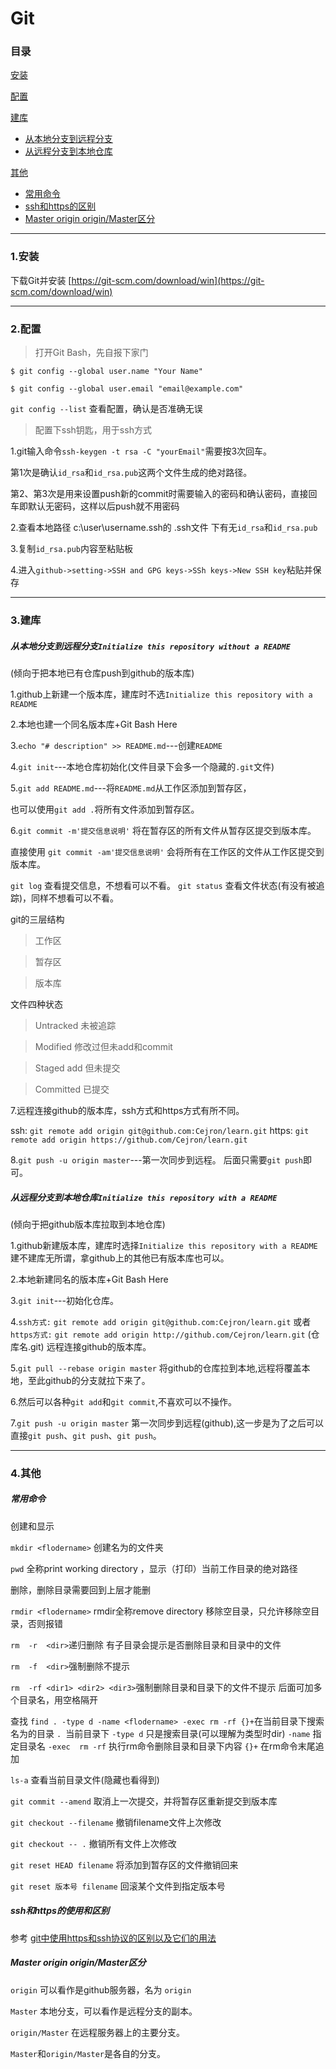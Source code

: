 # Git

### 目录

[安装](#1.安装)

[配置](#2.配置)

[建库](#3.建库)
- [从本地分支到远程分支](#从本地分支到远程分支)
- [从远程分支到本地仓库](#从远程分支到本地仓库)

[其他](#4.其他)
- [常用命令](#常用命令)
- [ssh和https的区别](#ssh和https的区别)
- [Master origin origin/Master区分](#)
---
### 1.安装

下载Git并安装 [https://git-scm.com/download/win](https://git-scm.com/download/win)

---
### 2.配置

> 打开Git Bash，先自报下家门

```$ git config --global user.name "Your Name"```

```$ git config --global user.email "email@example.com"```

`git config --list`   查看配置，确认是否准确无误

> 配置下ssh钥匙，用于ssh方式

1.git输入命令```ssh-keygen -t rsa -C "yourEmail"```需要按3次回车。

第1次是确认```id_rsa```和```id_rsa.pub```这两个文件生成的绝对路径。

第2、第3次是用来设置push新的commit时需要输入的密码和确认密码，直接回车即默认无密码，这样以后push就不用密码

2.查看本地路径 c:\user\username\.ssh的 .ssh文件 下有无```id_rsa```和```id_rsa.pub```

3.复制```id_rsa.pub```内容至粘贴板

4.进入```github->setting->SSH and GPG keys->SSh keys->New SSH key```粘贴并保存

---
### 3.建库
##### 从本地分支到远程分支`Initialize this repository without a README`
(倾向于把本地已有仓库push到github的版本库)

1.github上新建一个版本库，建库时不选`Initialize this repository with a README`

2.本地也建一个同名版本库+Git Bash Here

3.`echo "# description" >> README.md`---创建`README`

4.`git init`---本地仓库初始化(文件目录下会多一个隐藏的`.git`文件)

5.`git add README.md`---将`README.md`从工作区添加到暂存区，

也可以使用`git add .`将所有文件添加到暂存区。

6.`git commit -m'提交信息说明'` 将在暂存区的所有文件从暂存区提交到版本库。

直接使用 `git commit -am'提交信息说明'` 会将所有在工作区的文件从工作区提交到版本库。

`git log` 查看提交信息，不想看可以不看。
`git status` 查看文件状态(有没有被追踪)，同样不想看可以不看。

git的三层结构

> 工作区
  
> 暂存区
  
> 版本库

文件四种状态

> Untracked 未被追踪
  
> Modified 修改过但未add和commit
  
> Staged add 但未提交
  
> Committed 已提交

7.远程连接github的版本库，ssh方式和https方式有所不同。

ssh: `git remote add origin git@github.com:Cejron/learn.git`
https: `git remote add origin https://github.com/Cejron/learn.git`

8.`git push -u origin master`---第一次同步到远程。
后面只需要`git push`即可。

##### 从远程分支到本地仓库`Initialize this repository with a README`
(倾向于把github版本库拉取到本地仓库)

1.github新建版本库，建库时选择`Initialize this repository with a README`
建不建库无所谓，拿github上的其他已有版本库也可以。

2.本地新建同名的版本库+Git Bash Here

3.`git init`---初始化仓库。

4.`ssh方式:` `git remote add origin git@github.com:Cejron/learn.git`
或者`https方式:` `git remote add origin http://github.com/Cejron/learn.git` (仓库名.git)
远程连接github的版本库。

5.`git pull --rebase origin master` 将github的仓库拉到本地,远程将覆盖本地，至此github的分支就拉下来了。

6.然后可以各种`git add`和`git commit`,不喜欢可以不操作。

7.`git push -u origin master` 第一次同步到远程(github),这一步是为了之后可以直接`git push`、`git push`、`git push`。

---
### 4.其他

##### 常用命令

创建和显示

`mkdir <flodername>`  创建名为<flodername>的文件夹

`pwd` 全称print working directory ，显示（打印）当前工作目录的绝对路径


删除，删除目录需要回到上层才能删

`rmdir <flodername>`  rmdir全称remove directory 移除空目录，只允许移除空目录，否则报错

`rm  -r  <dir>`递归删除  有子目录会提示是否删除目录和目录中的文件

`rm  -f  <dir>`强制删除不提示

`rm  -rf <dir1> <dir2> <dir3>`强制删除目录和目录下的文件不提示 后面可加多个目录名，用空格隔开


查找
`find . -type d -name <flodername> -exec rm -rf {}+`在当前目录下搜索名为<flodername>的目录
`. `当前目录下
`-type d` 只是搜索目录(可以理解为类型时dir)
`-name` 指定目录名
`-exec  rm -rf` 执行rm命令删除目录和目录下内容
`{}+` 在rm命令末尾追加

`ls-a` 查看当前目录文件(隐藏也看得到)

`git commit --amend` 取消上一次提交，并将暂存区重新提交到版本库

`git checkout --filename` 撤销filename文件上次修改

`git checkout -- .` 撤销所有文件上次修改
  
`git reset HEAD filename` 将添加到暂存区的文件撤销回来

`git reset 版本号 filename` 回滚某个文件到指定版本号

##### ssh和https的使用和区别

参考  [git中使用https和ssh协议的区别以及它们的用法](https://www.cnblogs.com/wannananana/p/12059806.html)
  
##### Master origin origin/Master区分  

`origin` 可以看作是github服务器，名为 `origin`

`Master` 本地分支，可以看作是远程分支的副本。

`origin/Master` 在远程服务器上的主要分支。

`Master`和`origin/Master`是各自的分支。